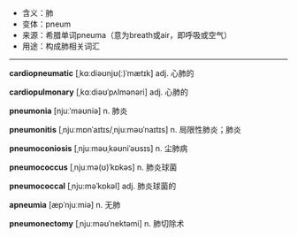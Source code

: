 - <span class="definition">含义：肺</span>
- <span class="definition">变体：pneum</span>
- <span class="definition">来源：希腊单词pneuma（意为breath或air，即呼吸或空气）</span>
- <span class="definition">用途：构成肺相关词汇</span>


---


<span class="vocabulary">**cardiopneumatic**</span> [ˌkɑːdiəʊnjʊ(ː)ˈmætɪk] adj. 心肺的

<span class="vocabulary">**cardiopulmonary**</span> [ˌkɑːdiəʊˈpʌlmənəri] adj. 心肺的

<span class="vocabulary">**pneumonia**</span> [njuːˈməʊniə] n. 肺炎

<span class="vocabulary">**pneumonitis**</span> [ˌnjuːmɒnˈaɪtɪs/ˌnju:məʊˈnaɪtɪs] n. 局限性肺炎；肺炎

<span class="vocabulary">**pneumoconiosis**</span> [ˌnjuːməʊˌkəʊniˈəʊsɪs] n. 尘肺病

<span class="vocabulary">**pneumococcus**</span> [ˌnjuːmə(ʊ)ˈkɒkəs] n. 肺炎球菌

<span class="vocabulary">**pneumococcal**</span> [ˌnju:məˈkɒkəl] adj. 肺炎球菌的

<span class="vocabulary">**apneumia**</span> [æpˈnjuːmiə] n. 无肺

<span class="vocabulary">**pneumonectomy**</span> [ˌnjuːməʊˈnektəmi] n. 肺切除术

